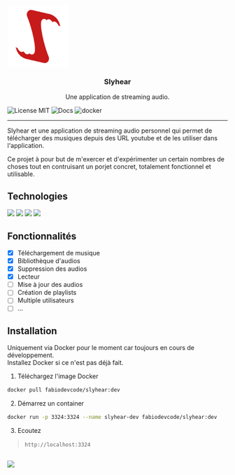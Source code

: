 <div align="center" style="display: flex">
    <br>
    <img height="140px" src="./images/Slyhear.png" alt="Slyhear Logo" />
</div>

<h3 align="center">Slyhear</h3>
<p align="center">Une application de streaming audio.</p>

<div align="center" style="display: inline-block">
    <img src="https://img.shields.io/badge/license-MIT-C7191B?style=flat-square" alt="License MIT"/>
    <img src="https://img.shields.io/badge/Documentation-non%20disponible-F5F8FA?style=flat-square" alt="Docs"/>
    <img src="https://img.shields.io/badge/Docker-fabiodevcode/slyhear:dev-1C63ED?style=flat-square" alt="docker"/>
</div>

---

Slyhear et une application de streaming audio personnel qui permet de télécharger des musiques depuis des URL youtube et de les utiliser dans l'application.

Ce projet à pour but de m'exercer et d'expérimenter un certain nombres de choses tout en contruisant un porjet concret, totalement fonctionnel et utilisable.

## Technologies

<div align="left" style="display: inline-block">
    <img src="https://img.shields.io/badge/JavaScript-F7DF1E?style=for-the-badge&logo=javascript&logoColor=black"/>
    <img src="https://img.shields.io/badge/Node.JS-43853D?style=for-the-badge&logo=node.js&logoColor=white"/>
    <img src="https://img.shields.io/badge/python-3670A0?style=for-the-badge&logo=python&logoColor=ffdd54"/>
    <img src="https://img.shields.io/badge/sqlite-%2307405e.svg?style=for-the-badge&logo=sqlite&logoColor=white"/>
</div>

## Fonctionnalités

- [x] Téléchargement de musique
- [x] Bibliothèque d'audios
- [x] Suppression des audios
- [x] Lecteur
- [ ] Mise à jour des audios
- [ ] Création de playlists
- [ ] Multiple utilisateurs
- [ ] ...

## Installation

Uniquement via Docker pour le moment car toujours en cours de développement.<br>
Installez Docker si ce n'est pas déjà fait.

1. Téléchargez l'image Docker

```sh
docker pull fabiodevcode/slyhear:dev
```

2. Démarrez un container

```sh
docker run -p 3324:3324 --name slyhear-dev fabiodevcode/slyhear:dev
```

3. Ecoutez

> `http://localhost:3324`

##

<img src="https://badgen.net/badge/Fait%20par/Fabio%20R.%20LOPES/C7191B" />
